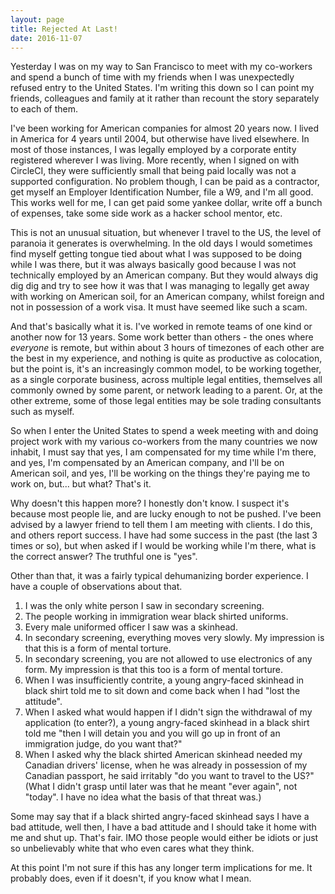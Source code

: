 ```yaml
---
layout: page
title: Rejected At Last!
date: 2016-11-07
---
```


Yesterday I was on my way to San Francisco to meet with my co-workers and spend a bunch of time with my friends when I was unexpectedly refused entry to the United States. I'm writing this down so I can point my friends, colleagues and family at it rather than recount the story separately to each of them.

I've been working for American companies for almost 20 years now. I lived in America for 4 years until 2004, but otherwise have lived elsewhere. In most of those instances, I was legally employed by a corporate entity registered wherever I was living. More recently, when I signed on with CircleCI, they were sufficiently small that being paid locally was not a supported configuration. No problem though, I can be paid as a contractor, get myself an Employer Identification Number, file a W9, and I'm all good. This works well for me, I can get paid some yankee dollar, write off a bunch of expenses, take some side work as a hacker school mentor, etc.

This is not an unusual situation, but whenever I travel to the US, the level of paranoia it generates is overwhelming. In the old days I would sometimes find myself getting tongue tied about what I was supposed to be doing while I was there, but it was always basically good because I was not technically employed by an American company. But they would always dig dig dig and try to see how it was that I was managing to legally get away with working on American soil, for an American company, whilst foreign and not in possession of a work visa. It must have seemed like such a scam.

And that's basically what it is. I've worked in remote teams of one kind or another now for 13 years. Some work better than others - the ones where *everyone* is remote, but within about 3 hours of timezones of each other are the best in my experience, and nothing is quite as productive as colocation, but the point is, it's an increasingly common model, to be working together, as a single corporate business, across multiple legal entities, themselves all commonly owned by some parent, or network leading to a parent. Or, at the other extreme, some of those legal entities may be sole trading consultants such as myself.

So when I enter the United States to spend a week meeting with and doing project work with my various co-workers from the many countries we now inhabit, I must say that yes, I am compensated for my time while I'm there, and yes, I'm compensated by an American company, and I'll be on American soil, and yes, I'll be working on the things they're paying me to work on, but... but what? That's it.

Why doesn't this happen more? I honestly don't know. I suspect it's because most people lie, and are lucky enough to not be pushed. I've been advised by a lawyer friend to tell them I am meeting with clients. I do this, and others report success. I have had some success in the past (the last 3 times or so), but when asked if I would be working while I'm there, what is the correct answer? The truthful one is "yes".

Other than that, it was a fairly typical dehumanizing border experience. I have a couple of observations about that.

1. I was the only white person I saw in secondary screening.
2. The people working in immigration wear black shirted uniforms.
3. Every male uniformed officer I saw was a skinhead.
4. In secondary screening, everything moves very slowly. My impression is that this is a form of mental torture.
5. In secondary screening, you are not allowed to use electronics of any form. My impression is that this too is a form of mental torture.
6. When I was insufficiently contrite, a young angry-faced skinhead in black shirt told me to sit down and come back when I had "lost the attitude".
7. When I asked what would happen if I didn't sign the withdrawal of my application (to enter?), a young angry-faced skinhead in a black shirt told me "then I will detain you and you will go up in front of an immigration judge, do you want that?"
8. When I asked why the black shirted American skinhead needed my Canadian drivers' license, when he was already in possession of my Canadian passport, he said irritably "do you want to travel to the US?" (What I didn't grasp until later was that he meant "ever again", not "today". I have no idea what the basis of that threat was.)

Some may say that if a black shirted angry-faced skinhead says I have a bad attitude, well then, I have a bad attitude and I should take it home with me and shut up. That's fair. IMO those people would either be idiots or just so unbelievably white that who even cares what they think.

At this point I'm not sure if this has any longer term implications for me. It probably does, even if it doesn't, if you know what I mean.
